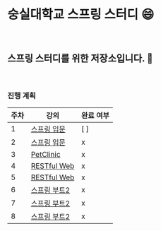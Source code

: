 # 숭실대학교 스프링 스터디 :smile:

<br>

## 스프링 스터디를 위한 저장소입니다. :book:

<br>

### 진행 계획

| 주차  | 강의                                                   | 완료 여부 |
| ------| ------------------------------------------------------ | --------------------- |
| 1 | [스프링 입문](https://www.inflearn.com/course/스프링-입문-스프링부트)               | [ ] |
| 2 | [스프링 입문](https://www.inflearn.com/course/스프링-입문-스프링부트)               |  x                 |
| 3 | [PetClinic](https://www.inflearn.com/course/spring)                    | x                  |
| 4 | [RESTful Web](https://www.inflearn.com/course/spring-boot-restful-web-services)                   | x                  |
| 5 | [RESTful Web](https://www.inflearn.com/course/spring-boot-restful-web-services) | x                  |
| 6 | [스프링 부트2](https://www.aladin.co.kr/m/mproduct.aspx?ItemId=168752840)         |x                  |
| 7 | [스프링 부트2](https://www.aladin.co.kr/m/mproduct.aspx?ItemId=168752840)         |x                  |
| 8 | [스프링 부트2](https://www.aladin.co.kr/m/mproduct.aspx?ItemId=168752840)         |x                  |




